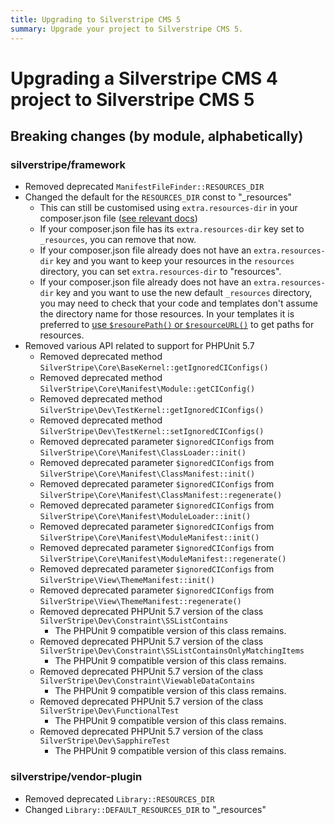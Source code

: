 ```yaml
---
title: Upgrading to Silverstripe CMS 5
summary: Upgrade your project to Silverstripe CMS 5.
---
```


# Upgrading a Silverstripe CMS 4 project to Silverstripe CMS 5

## Breaking changes (by module, alphabetically)

### silverstripe/framework

- Removed deprecated `ManifestFileFinder::RESOURCES_DIR`
- Changed the default for the `RESOURCES_DIR` const to "_resources"
  - This can still be customised using `extra.resources-dir` in your composer.json file ([see relevant docs](developer_guides/templates/requirements/#configuring-your-project-exposed-folders))
  - If your composer.json file has its `extra.resources-dir` key set to `_resources`, you can remove that now.
  - If your composer.json file already does not have an `extra.resources-dir` key and you want to keep your resources in the `resources` directory, you can set `extra.resources-dir` to "resources".
  - If your composer.json file already does not have an `extra.resources-dir` key and you want to use the new default `_resources` directory, you may need to check that your code and templates don't assume the directory name for those resources. In your templates it is preferred to [use `$resourePath()` or `$resourceURL()`](developer_guides/templates/requirements/#direct-resource-urls) to get paths for resources.
- Removed various API related to support for PHPUnit 5.7
  - Removed deprecated method `SilverStripe\Core\BaseKernel::getIgnoredCIConfigs()`
  - Removed deprecated method `SilverStripe\Core\Manifest\Module::getCIConfig()`
  - Removed deprecated method `SilverStripe\Dev\TestKernel::getIgnoredCIConfigs()`
  - Removed deprecated method `SilverStripe\Dev\TestKernel::setIgnoredCIConfigs()`
  - Removed deprecated parameter `$ignoredCIConfigs` from `SilverStripe\Core\Manifest\ClassLoader::init()`
  - Removed deprecated parameter `$ignoredCIConfigs` from `SilverStripe\Core\Manifest\ClassManifest::init()`
  - Removed deprecated parameter `$ignoredCIConfigs` from `SilverStripe\Core\Manifest\ClassManifest::regenerate()`
  - Removed deprecated parameter `$ignoredCIConfigs` from `SilverStripe\Core\Manifest\ModuleLoader::init()`
  - Removed deprecated parameter `$ignoredCIConfigs` from `SilverStripe\Core\Manifest\ModuleManifest::init()`
  - Removed deprecated parameter `$ignoredCIConfigs` from `SilverStripe\Core\Manifest\ModuleManifest::regenerate()`
  - Removed deprecated parameter `$ignoredCIConfigs` from `SilverStripe\View\ThemeManifest::init()`
  - Removed deprecated parameter `$ignoredCIConfigs` from `SilverStripe\View\ThemeManifest::regenerate()`
  - Removed deprecated PHPUnit 5.7 version of the class `SilverStripe\Dev\Constraint\SSListContains`
    - The PHPUnit 9 compatible version of this class remains.
  - Removed deprecated PHPUnit 5.7 version of the class `SilverStripe\Dev\Constraint\SSListContainsOnlyMatchingItems`
    - The PHPUnit 9 compatible version of this class remains.
  - Removed deprecated PHPUnit 5.7 version of the class `SilverStripe\Dev\Constraint\ViewableDataContains`
    - The PHPUnit 9 compatible version of this class remains.
  - Removed deprecated PHPUnit 5.7 version of the class `SilverStripe\Dev\FunctionalTest`
    - The PHPUnit 9 compatible version of this class remains.
  - Removed deprecated PHPUnit 5.7 version of the class `SilverStripe\Dev\SapphireTest`
    - The PHPUnit 9 compatible version of this class remains.

### silverstripe/vendor-plugin

- Removed deprecated `Library::RESOURCES_DIR`
- Changed `Library::DEFAULT_RESOURCES_DIR` to "_resources"
